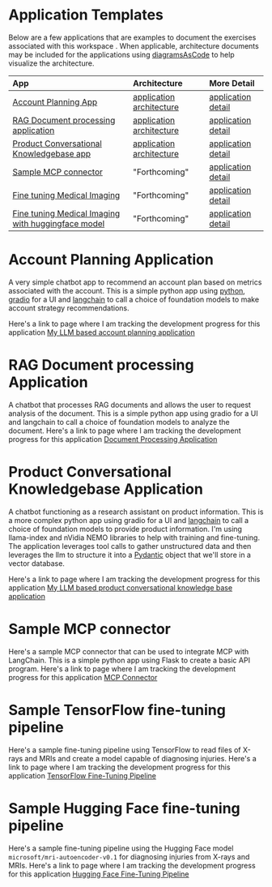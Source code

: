 # Application Templates

Below are a few applications that are examples to document the exercises associated with this workspace .  When applicable, architecture documents may be included for the applications using [diagramsAsCode](./tools/architecture/diagramsAsCode.md) to help visualize the architecture.

| App | Architecture | More Detail |
| :-- | :-- |  :-- |
| [Account Planning App](./README-APP-SCAFFOLDING.md#account-planning-application) | [application architecture](./doc/applications/account_planning/APP_ACCT_PLAN_ARCH.md) | [application detail](./doc/applications/account_planning/APP_ACCT_PLAN.md) |
| [RAG Document processing application](./README-APP-SCAFFOLDING.md#rag-document-processing-application) | [application architecture](./doc/applications/document_processing/APP_DOC_PROCESSING_ARCH.md) | [application detail](./doc/applications/document_processing/APP_DOC_PROCESSING.md) |
| [Product Conversational Knowledgebase app](./README-APP-SCAFFOLDING.md#product-conversational-knowledgebase-application) | [application architecture](./doc/applications/product_conversational_knowledge/APP_PROD_CONV_KNOWLEDGE_ARCH.md) | [application detail](./doc/applications/product_conversational_knowledge/APP_PROD_CONV_KNOWLEDGE.md) |
| [Sample MCP connector](./README-APP-SCAFFOLDING.md#sample-mcp-connector) | "Forthcoming" | [application detail](./tools/code/ai/MCP.md) |
| [Fine tuning Medical Imaging](./README-APP-SCAFFOLDING.md#sample-tensorflow-fine-tuning-pipeline) | "Forthcoming" | [application detail](./tools/code/ai/tensorflow.md) |
| [Fine tuning Medical Imaging with huggingface model](./README-APP-SCAFFOLDING.md#sample-hugging-face-fine-tuning-pipeline) | "Forthcoming" | [application detail](./tools/code/ai/tensorflow-huggingface.md) |


# Account Planning Application

A very simple chatbot app to recommend an account plan based on metrics associated with the account.  This is a simple python app using [python](./tools/code/language/python/pyenv.md), [gradio](./tools/code/language/python/gradio.md) for a UI and [langchain](./tools/code/ai/langchain.md) to call a choice of foundation models to make account strategy recommendations.

Here's a link to page where I am tracking the development progress for this application [My LLM based account planning application](./doc/applications/account_planning/APP_ACCT_PLAN.md)

# RAG Document processing Application

A chatbot that processes RAG documents and allows the user to request analysis of the document.  This is a simple python app using gradio for a UI and langchain to call a choice of foundation models to analyze the document.   Here's a link to page where I am tracking the development progress for this application [Document Processing Application](./doc/applications/document_processing/APP_DOC_PROCESSING.md)

# Product Conversational Knowledgebase Application

A chatbot functioning as a research assistant on product information.  This is a more complex python app using gradio for a UI and [langchain](./tools/code/ai/langchain.md) to call a choice of foundation models to provide product information.  I'm using llama-index and nVidia NEMO libraries to help with training and fine-tuning.   The application leverages tool calls to gather unstructured data and then leverages the llm to structure it into a [Pydantic](./tools/code/language/python/pydantic.md) object that we'll store in a vector database.

Here's a link to page where I am tracking the development progress for this application [My LLM based product conversational knowledge base application](./doc/applications/product_conversational_knowledge/APP_PROD_CONV_KNOWLEDGE.md)

# Sample MCP connector

Here's a sample MCP connector that can be used to integrate MCP with LangChain.  This is a simple python app using Flask to create a basic API program.  Here's a link to page where I am tracking the development progress for this application [MCP Connector](./tools/code/ai/MCP.md)

# Sample TensorFlow fine-tuning pipeline

Here's a sample fine-tuning pipeline using TensorFlow to read files of X-rays and MRIs and create a model capable of diagnosing  injuries.  Here's a link to page where I am tracking the development progress for this application [TensorFlow Fine-Tuning Pipeline](./tools/code/ai/tensorflow.md)

# Sample Hugging Face fine-tuning pipeline

Here's a sample fine-tuning pipeline using the Hugging Face model `microsoft/mri-autoencoder-v0.1` for diagnosing injuries from X-rays and MRIs.  Here's a link to page where I am tracking the development progress for this application [Hugging Face Fine-Tuning Pipeline](./tools/code/ai/tensorflow-huggingface.md)